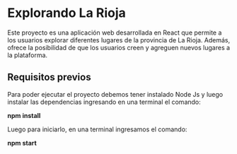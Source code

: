 # Explorando La Rioja

Este proyecto es una aplicación web desarrollada en React que permite a los usuarios explorar diferentes lugares de la provincia de La Rioja. Además, ofrece la posibilidad de que los usuarios creen y agreguen nuevos lugares a la plataforma.

## Requisitos previos
Para poder ejecutar el proyecto debemos tener instalado Node Js y luego instalar las dependencias ingresando en una terminal el comando:

**npm install**

Luego para iniciarlo, en una terminal ingresamos el comando:

**npm start**